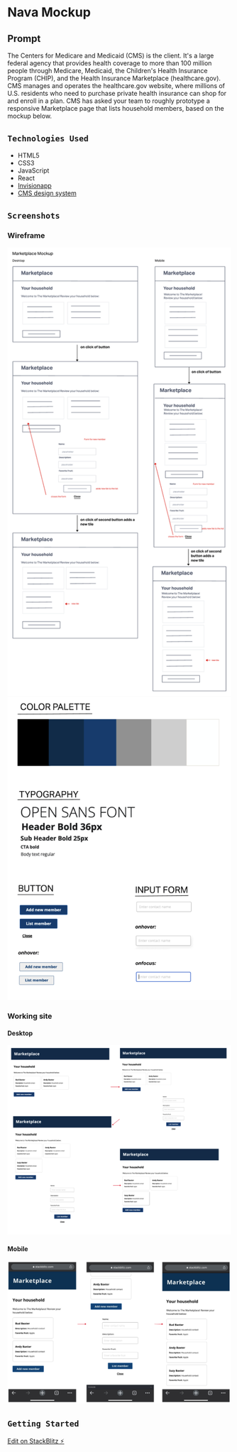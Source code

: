 # Nava Mockup
## Prompt
The Centers for Medicare and Medicaid (CMS) is the client. It's a large federal
agency that provides health coverage to more than 100 million people through
Medicare, Medicaid, the Children's Health Insurance Program (CHIP), and the
Health Insurance Marketplace (healthcare.gov). CMS manages and operates the
healthcare.gov website, where millions of U.S. residents who need to purchase
private health insurance can shop for and enroll in a plan.
CMS has asked your team to roughly prototype a responsive Marketplace page
that lists household members, based on the mockup below.


## `Technologies Used`

- HTML5
- CSS3
- JavaScript
- React
- [Invisionapp](https://www.invisionapp.com/inside-design/design-resources/do/)
- [CMS design system](https://design.cms.gov/?theme=core)

## `Screenshots`

### Wireframe

![Marketplace Mockup wireframe](/public/imgs/wireframe.jpg)
![Design kit](/public/imgs/designkit.png)

### Working site

#### Desktop

![Working Site Desktop](/public/imgs/workingsite.png)

#### Mobile

![Working Site Mobile](/public/imgs/workingsitemobile.png)

## `Getting Started`

[Edit on StackBlitz ⚡️](https://stackblitz.com/edit/react-ecfxjf)
